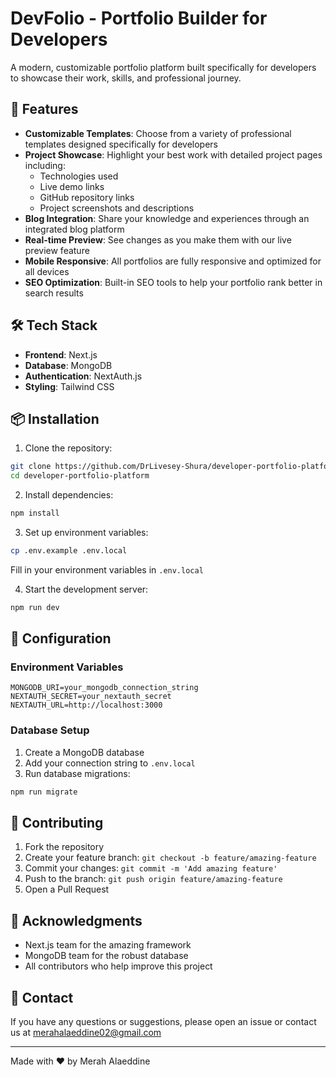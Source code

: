 # DevFolio - Portfolio Builder for Developers

A modern, customizable portfolio platform built specifically for developers to showcase their work, skills, and professional journey.

## 🚀 Features

- **Customizable Templates**: Choose from a variety of professional templates designed specifically for developers
- **Project Showcase**: Highlight your best work with detailed project pages including:
  - Technologies used
  - Live demo links
  - GitHub repository links
  - Project screenshots and descriptions
- **Blog Integration**: Share your knowledge and experiences through an integrated blog platform
- **Real-time Preview**: See changes as you make them with our live preview feature
- **Mobile Responsive**: All portfolios are fully responsive and optimized for all devices
- **SEO Optimization**: Built-in SEO tools to help your portfolio rank better in search results

## 🛠️ Tech Stack

- **Frontend**: Next.js
- **Database**: MongoDB
- **Authentication**: NextAuth.js
- **Styling**: Tailwind CSS

## 📦 Installation

1. Clone the repository:
```bash
git clone https://github.com/DrLivesey-Shura/developer-portfolio-platform.git
cd developer-portfolio-platform
```

2. Install dependencies:
```bash
npm install
```

3. Set up environment variables:
```bash
cp .env.example .env.local
```
Fill in your environment variables in `.env.local`

4. Start the development server:
```bash
npm run dev
```

## 🔧 Configuration

### Environment Variables

```env
MONGODB_URI=your_mongodb_connection_string
NEXTAUTH_SECRET=your_nextauth_secret
NEXTAUTH_URL=http://localhost:3000
```

### Database Setup

1. Create a MongoDB database
2. Add your connection string to `.env.local`
3. Run database migrations:
```bash
npm run migrate
```

## 🤝 Contributing

1. Fork the repository
2. Create your feature branch: `git checkout -b feature/amazing-feature`
3. Commit your changes: `git commit -m 'Add amazing feature'`
4. Push to the branch: `git push origin feature/amazing-feature`
5. Open a Pull Request


## 🙏 Acknowledgments

- Next.js team for the amazing framework
- MongoDB team for the robust database
- All contributors who help improve this project

## 📧 Contact

If you have any questions or suggestions, please open an issue or contact us at [merahalaeddine02@gmail.com](mailto:merahalaeddine02@gmail.com)

---

Made with ❤️ by Merah Alaeddine
